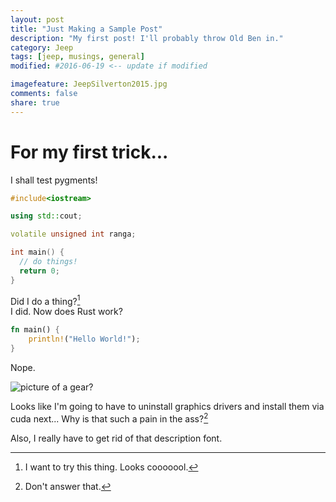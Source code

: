 ```yaml
---
layout: post
title: "Just Making a Sample Post"
description: "My first post! I'll probably throw Old Ben in."
category: Jeep
tags: [jeep, musings, general]
modified: #2016-06-19 <-- update if modified

imagefeature: JeepSilverton2015.jpg
comments: false
share: true
---
```


# For my first trick...

I shall test pygments!

```c++
#include<iostream>

using std::cout;

volatile unsigned int ranga;

int main() {
  // do things!
  return 0;
}
```

Did I do a thing?[^1]  
I did. Now does Rust work?

```Rust
fn main() {
    println!("Hello World!");
}
```  
Nope.

![picture of a gear?](/images/Gears-Header.jpg)

Looks like I'm going to have to uninstall graphics drivers and install them via cuda next... Why is that such a pain in the ass?[^2]

Also, I really have to get rid of that description font.

[^1]: I want to try this thing. Looks cooooool.
[^2]: Don't answer that.
